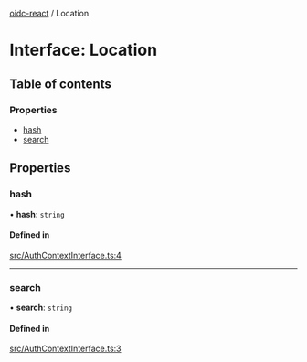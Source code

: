 [oidc-react](../README.md) / Location

# Interface: Location

## Table of contents

### Properties

- [hash](Location.md#hash)
- [search](Location.md#search)

## Properties

### hash

• **hash**: `string`

#### Defined in

[src/AuthContextInterface.ts:4](https://github.com/bjerkio/oidc-react/blob/abcb6a5/src/AuthContextInterface.ts#L4)

___

### search

• **search**: `string`

#### Defined in

[src/AuthContextInterface.ts:3](https://github.com/bjerkio/oidc-react/blob/abcb6a5/src/AuthContextInterface.ts#L3)
